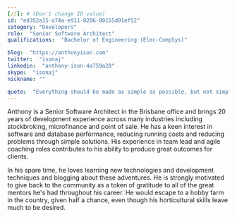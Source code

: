 ```yaml
---
[//]: # (Don't change ID value)
id: "ed352a15-a74a-e911-8206-00155d01ef52"
category: "Developers"
role:  "Senior Software Architect"
qualifications:  "Bachelor of Engineering (Elec-CompSys)"

blog:  "https://anthonyison.com"
twitter:  "isonaj"
linkedin:  "anthony-ison-4a759a28"
skype:  "isonaj"
nickname: ""

quote:  "Everything should be made as simple as possible, but not simpler."
---
```


Anthony is a Senior Software Architect in the Brisbane office and brings 20 years of development experience across many industries including stockbroking, microfinance and point of sale. He has a keen interest in software and database performance, reducing running costs and reducing problems through simple solutions. His experience in team lead and agile coaching roles contributes to his ability to produce great outcomes for clients.  

In his spare time, he loves learning new technologies and development techniques and blogging about these adventures. He is strongly motivated to give back to the community as a token of gratitude to all of the great mentors he's had throughout his career. He would escape to a hobby farm in the country, given half a chance, even though his horticultural skills leave much to be desired.  
